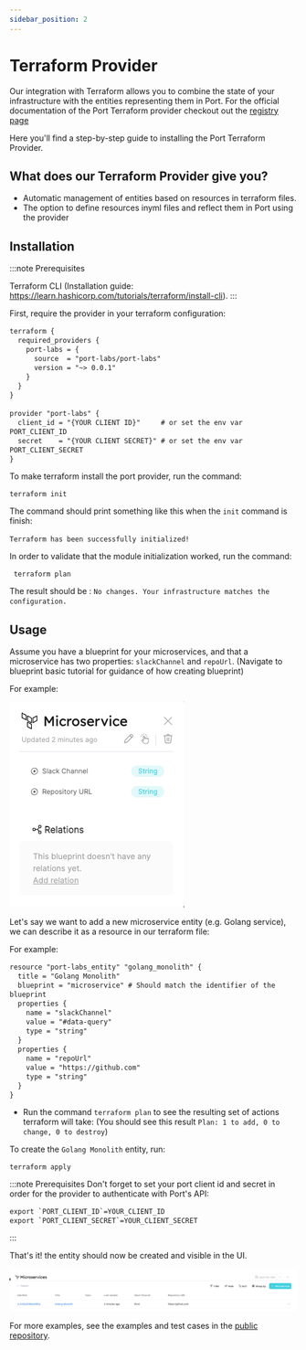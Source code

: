```yaml
---
sidebar_position: 2
---
```


# Terraform Provider

Our integration with Terraform allows you to combine the state of your infrastructure with the entities representing them in Port. For the official documentation of the Port Terraform provider checkout out the [registry page](https://registry.terraform.io/providers/port-labs/port/)

Here you'll find a step-by-step guide to installing the Port Terraform Provider.

## What does our Terraform Provider give you?

- Automatic management of entities based on resources in terraform files.
- The option to define resources inyml files and reflect them in Port using the provider

## Installation

:::note Prerequisites

Terraform CLI (Installation guide: https://learn.hashicorp.com/tutorials/terraform/install-cli).
:::

First, require the provider in your terraform configuration:

```hcl
terraform {
  required_providers {
    port-labs = {
      source  = "port-labs/port-labs"
      version = "~> 0.0.1"
    }
  }
}

provider "port-labs" {
  client_id = "{YOUR CLIENT ID}"     # or set the env var PORT_CLIENT_ID
  secret    = "{YOUR CLIENT SECRET}" # or set the env var PORT_CLIENT_SECRET
}
```

To make terraform install the port provider, run the command:

```shell
terraform init
```

The command should print something like this when the `init` command is finish:

`Terraform has been successfully initialized!`

In order to validate that the module initialization worked, run the command:

```shell
 terraform plan
```

The result should be : `No changes. Your infrastructure matches the configuration.`

## Usage

Assume you have a blueprint for your microservices, and that a microservice has two properties: `slackChannel` and `repoUrl`. (Navigate to blueprint basic tutorial for guidance of how creating blueprint)

For example:

![Blueprint with Terraform provider](../../static/img/integrations/terraform-provider/MicroserviceBlueprint.png)

Let's say we want to add a new microservice entity (e.g. Golang service), we can describe it as a resource in our terraform file:

For example:

```hcl
resource "port-labs_entity" "golang_monolith" {
  title = "Golang Monolith"
  blueprint = "microservice" # Should match the identifier of the blueprint
  properties {
    name = "slackChannel"
    value = "#data-query"
    type = "string"
  }
  properties {
    name = "repoUrl"
    value = "https://github.com"
    type = "string"
  }
}
```

- Run the command `terraform plan` to see the resulting set of actions terraform will take: (You should see this result `Plan: 1 to add, 0 to change, 0 to destroy`)

To create the `Golang Monolith` entity, run:

```shell
terraform apply
```

:::note Prerequisites
Don't forget to set your port client id and secret in order for the provider to authenticate with Port's API:

```shell
export `PORT_CLIENT_ID`=YOUR_CLIENT_ID
export `PORT_CLIENT_SECRET`=YOUR_CLIENT_SECRET
```

:::

That's it! the entity should now be created and visible in the UI.

![Entities](../../static/img/integrations/terraform-provider/Entities.png)

For more examples, see the examples and test cases in the [public repository](https://github.com/port-labs/terraform-provider-port).
